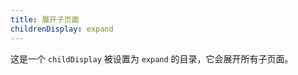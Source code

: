 ```yaml
---
title: 展开子页面
childrenDisplay: expand
---
```


这是一个 `childDisplay` 被设置为 `expand` 的目录，它会展开所有子页面。
